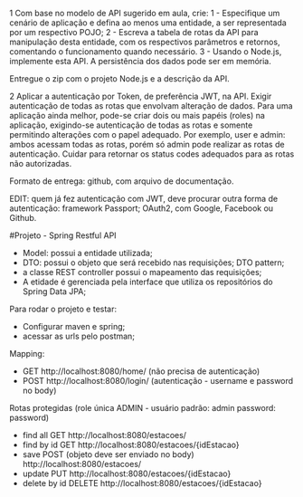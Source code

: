 
1
Com base no modelo de API sugerido em aula, crie:
1 - Especifique um cenário de aplicação e defina ao menos uma entidade, a ser representada por um respectivo POJO;
2 - Escreva a tabela de rotas da API para manipulação desta entidade, com os respectivos parâmetros e retornos,
	comentando o funcionamento quando necessário.
3 - Usando o Node.js, implemente esta API. A persistência dos dados pode ser em memória.

Entregue o zip com o projeto Node.js e a descrição da API.

2
Aplicar a autenticação por Token, de preferência JWT, na API. Exigir autenticação de todas as rotas que envolvam alteração de dados.
Para uma aplicação ainda melhor, pode-se criar dois ou mais papéis (roles) na aplicação, exigindo-se autenticação de todas as rotas e somente permitindo alterações com o papel adequado. Por exemplo, user e admin: ambos acessam todas as rotas, porém só admin pode realizar as rotas de autenticação. Cuidar para retornar os status codes adequados para as rotas não autorizadas.

Formato de entrega: github, com arquivo de documentação.

EDIT: quem já fez autenticação com JWT, deve procurar outra forma de autenticação: framework Passport; OAuth2, com Google, Facebook ou Github.

#Projeto - Spring Restful API

- Model: possui a entidade utilizada;
- DTO: possui o objeto que será recebido nas requisições; DTO pattern;
- a classe REST controller possui o mapeamento das requisições;
- A etidade é gerenciada pela interface que utiliza os repositórios do Spring Data JPA;

Para rodar o projeto e testar:
- Configurar maven e spring;
- acessar as urls pelo postman;

Mapping:
- GET http://localhost:8080/home/ (não  precisa de autenticação)
- POST http://localhost:8080/login/ (autenticação - username e password no body)

Rotas protegidas (role única ADMIN - usuário padrão: admin password: password)
- find all GET http://localhost:8080/estacoes/
- find by id GET http://localhost:8080/estacoes/{idEstacao}
- save POST (objeto deve ser enviado no body) http://localhost:8080/estacoes/
- update PUT http://localhost:8080/estacoes/{idEstacao}
- delete by id DELETE  http://localhost:8080/estacoes/{idEstacao}

